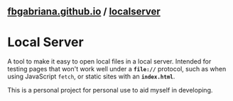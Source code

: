 ## [fbgabriana.github.io](/ "Bamm's KodeGo Repository") / [localserver](/localserver/)

# Local Server

A tool to make it easy to open local files in a local server. Intended for testing pages that won't work well under a **`file://`** protocol, such as when using JavaScript `fetch`, or static sites with an **`index.html`**.

This is a personal project for personal use to aid myself in developing.


